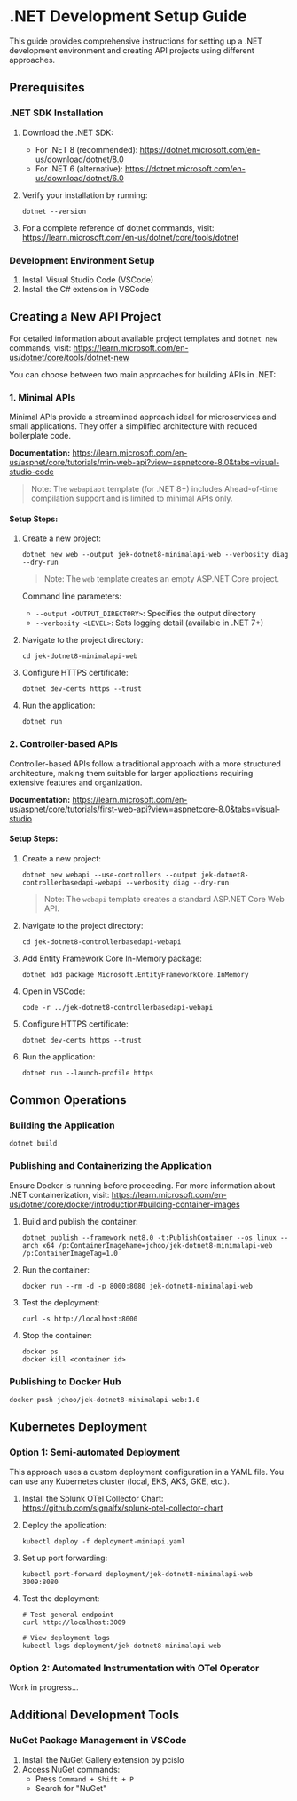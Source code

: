 # .NET Development Setup Guide

This guide provides comprehensive instructions for setting up a .NET development environment and creating API projects using different approaches.

## Prerequisites

### .NET SDK Installation

1. Download the .NET SDK:
   - For .NET 8 (recommended): https://dotnet.microsoft.com/en-us/download/dotnet/8.0
   - For .NET 6 (alternative): https://dotnet.microsoft.com/en-us/download/dotnet/6.0

2. Verify your installation by running:
   ```
   dotnet --version
   ```

3. For a complete reference of dotnet commands, visit:
   https://learn.microsoft.com/en-us/dotnet/core/tools/dotnet

### Development Environment Setup

1. Install Visual Studio Code (VSCode)
2. Install the C# extension in VSCode

## Creating a New API Project

For detailed information about available project templates and `dotnet new` commands, visit:
https://learn.microsoft.com/en-us/dotnet/core/tools/dotnet-new

You can choose between two main approaches for building APIs in .NET:

### 1. Minimal APIs

Minimal APIs provide a streamlined approach ideal for microservices and small applications. They offer a simplified architecture with reduced boilerplate code.

**Documentation:** https://learn.microsoft.com/en-us/aspnet/core/tutorials/min-web-api?view=aspnetcore-8.0&tabs=visual-studio-code

> Note: The `webapiaot` template (for .NET 8+) includes Ahead-of-time compilation support and is limited to minimal APIs only.

#### Setup Steps:

1. Create a new project:
   ```
   dotnet new web --output jek-dotnet8-minimalapi-web --verbosity diag --dry-run
   ```
   > Note: The `web` template creates an empty ASP.NET Core project.

   Command line parameters:
   - `--output <OUTPUT_DIRECTORY>`: Specifies the output directory
   - `--verbosity <LEVEL>`: Sets logging detail (available in .NET 7+)

2. Navigate to the project directory:
   ```
   cd jek-dotnet8-minimalapi-web
   ```

3. Configure HTTPS certificate:
   ```
   dotnet dev-certs https --trust
   ```

4. Run the application:
   ```
   dotnet run
   ```

### 2. Controller-based APIs

Controller-based APIs follow a traditional approach with a more structured architecture, making them suitable for larger applications requiring extensive features and organization.

**Documentation:** https://learn.microsoft.com/en-us/aspnet/core/tutorials/first-web-api?view=aspnetcore-8.0&tabs=visual-studio

#### Setup Steps:

1. Create a new project:
   ```
   dotnet new webapi --use-controllers --output jek-dotnet8-controllerbasedapi-webapi --verbosity diag --dry-run
   ```
   > Note: The `webapi` template creates a standard ASP.NET Core Web API.

2. Navigate to the project directory:
   ```
   cd jek-dotnet8-controllerbasedapi-webapi
   ```

3. Add Entity Framework Core In-Memory package:
   ```
   dotnet add package Microsoft.EntityFrameworkCore.InMemory
   ```

4. Open in VSCode:
   ```
   code -r ../jek-dotnet8-controllerbasedapi-webapi
   ```

5. Configure HTTPS certificate:
   ```
   dotnet dev-certs https --trust
   ```

6. Run the application:
   ```
   dotnet run --launch-profile https
   ```

## Common Operations

### Building the Application
```
dotnet build
```

### Publishing and Containerizing the Application

Ensure Docker is running before proceeding. For more information about .NET containerization, visit:
https://learn.microsoft.com/en-us/dotnet/core/docker/introduction#building-container-images

1. Build and publish the container:
   ```
   dotnet publish --framework net8.0 -t:PublishContainer --os linux --arch x64 /p:ContainerImageName=jchoo/jek-dotnet8-minimalapi-web /p:ContainerImageTag=1.0
   ```

2. Run the container:
   ```
   docker run --rm -d -p 8000:8080 jek-dotnet8-minimalapi-web
   ```

3. Test the deployment:
   ```
   curl -s http://localhost:8000
   ```

4. Stop the container:
   ```
   docker ps
   docker kill <container id>
   ```

### Publishing to Docker Hub
```
docker push jchoo/jek-dotnet8-minimalapi-web:1.0
```

## Kubernetes Deployment

### Option 1: Semi-automated Deployment

This approach uses a custom deployment configuration in a YAML file. You can use any Kubernetes cluster (local, EKS, AKS, GKE, etc.).

1. Install the Splunk OTel Collector Chart:
   https://github.com/signalfx/splunk-otel-collector-chart

2. Deploy the application:
   ```
   kubectl deploy -f deployment-miniapi.yaml
   ```

3. Set up port forwarding:
   ```
   kubectl port-forward deployment/jek-dotnet8-minimalapi-web 3009:8080
   ```

4. Test the deployment:
   ```
   # Test general endpoint
   curl http://localhost:3009

   # View deployment logs
   kubectl logs deployment/jek-dotnet8-minimalapi-web
   ```

### Option 2: Automated Instrumentation with OTel Operator

Work in progress...

## Additional Development Tools

### NuGet Package Management in VSCode

1. Install the NuGet Gallery extension by pcislo
2. Access NuGet commands:
   - Press `Command + Shift + P`
   - Search for "NuGet"
